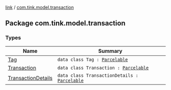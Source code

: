 [link](../index.md) / [com.tink.model.transaction](./index.md)

## Package com.tink.model.transaction

### Types

| Name | Summary |
|---|---|
| [Tag](-tag/index.md) | `data class Tag : `[`Parcelable`](https://developer.android.com/reference/android/os/Parcelable.html) |
| [Transaction](-transaction/index.md) | `data class Transaction : `[`Parcelable`](https://developer.android.com/reference/android/os/Parcelable.html) |
| [TransactionDetails](-transaction-details/index.md) | `data class TransactionDetails : `[`Parcelable`](https://developer.android.com/reference/android/os/Parcelable.html) |
